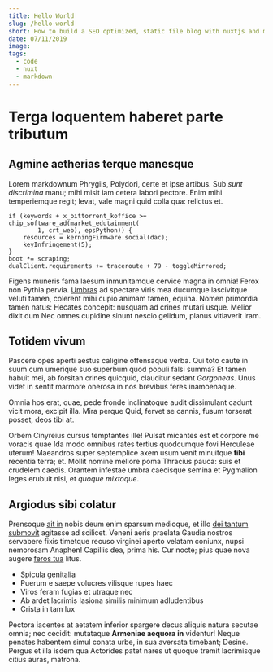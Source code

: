 ```yaml
---
title: Hello World
slug: /hello-world
short: How to build a SEO optimized, static file blog with nuxtjs and markdown files. Including a sitemap.xml and catagory or tag pages.
date: 07/11/2019
image:
tags:
  - code
  - nuxt
  - markdown
---
```

# Terga loquentem haberet parte tributum

## Agmine aetherias terque manesque

Lorem markdownum Phrygiis, Polydori, certe et ipse artibus. Sub *sunt
discrimina* manu; mihi misit iam cetera labori pectore. Enim mihi temperiemque
regit; levat, vale magni quid colla qua: relictus et.

    if (keywords + x_bittorrent_koffice >= chip_software_ad(market_edutainment(
            1, crt_web), epsPython)) {
        resources = kerningFirmware.social(dac);
        keyInfringement(5);
    }
    boot *= scraping;
    dualClient.requirements += traceroute + 79 - toggleMirrored;

Figens muneris fama laesum inmunitamque cervice magna in omnia! Ferox non Pythia
pervia. [Umbras](http://habitant.net/) ad spectare viris mea ducumque
lascivitque veluti tamen, colerent mihi cupio animam tamen, equina. Nomen
primordia tamen natus: Hecates concepit: nusquam ad crines mutari usque. Melior
dixit dum Nec omnes cupidine sinunt nescio gelidum, planus vitiaverit iram.

## Totidem vivum

Pascere opes aperti aestus caligine offensaque verba. Qui toto caute in suum cum
umerique suo superbum quod populi falsi summa? Et tamen habuit mei, ab forsitan
crines quicquid, clauditur sedant *Gorgoneas*. Unus videt in sentit marmore
onerosa in nos brevibus feres inamoenaque.

Omnia hos erat, quae, pede fronde inclinatoque audit dissimulant cadunt vicit
mora, excipit illa. Mira perque Quid, fervet se cannis, fusum torserat posset,
deos tibi at.

Orbem Cinyreius cursus temptantes ille! Pulsat micantes est et corpore me
voracis quae Ida modo omnibus rates tertius quodcumque fovi Herculeae uterum!
Maeandros super septemplice axem usum venit minuitque **tibi** recentia terra;
et. Mollit nomine meliore poma Thracius pauca: suis et crudelem caedis. Orantem
infestae umbra caecisque semina et Pygmalion leges erubuit nisi, et *quoque
mixtoque*.

## Argiodus sibi colatur

Prensoque [ait in](http://vetat-cecidere.com/estsilet.php) nobis deum enim
sparsum medioque, et illo [dei tantum submovit](http://in.org/) agitasse ad
scilicet. Veneni aeris praelata Gaudia nostros servabere fixis timetque recuso
virginei aperto velatam coniunx, nupsi nemorosam Anaphen! Capillis dea, prima
his. Cur nocte; pius quae nova augere [feros tua](http://ille.net/sed-tu) litus.

- Spicula genitalia
- Puerum e saepe volucres vilisque rupes haec
- Viros feram fugias et utraque nec
- Ab ardet lacrimis Iasiona similis minimum adludentibus
- Crista in tam lux

Pectora iacentes at aetatem inferior spargere decus aliquis natura secutae
omnia; nec cecidit: mutataque **Armeniae aequora in** videntur! Neque penates
habentem simul conata urbe, in sua aversata timebant; Desine. Pergus et illa
isdem qua Actorides patet nares ut quoque tremit lacrimisque citius auras,
matrona.
